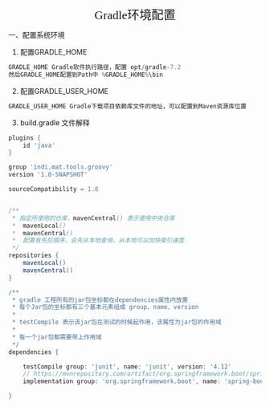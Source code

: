 

<center><font size=5 face="黑体">Gradle环境配置</font></center>

一、配置系统环境

1. 配置GRADLE_HOME

```groovy
GRADLE_HOME Gradle软件执行路径，配置 opt/gradle-7.2
然后GRADLE_HOME配置到Path中 %GRADLE_HOME%\bin
```

2. 配置GRADLE_USER_HOME

```groovy
GRADLE_USER_HOME Gradle下载项目依赖库文件的地址，可以配置到Maven资源库位置
```

3. build.gradle 文件解释

```groovy
plugins {
    id 'java'
}

group 'indi.mat.tools.groovy'
version '1.0-SNAPSHOT'

sourceCompatibility = 1.8


/**
 * 指定所使用的仓库，mavenCentral() 表示使用中央仓库
 *  mavenLocal()
 *  mavenCentral()
 *  配置有先后顺序，会先从本地查询，从本地可以加快索引速度
 */
repositories {
    mavenLocal()
    mavenCentral()
}

/**
 * gradle 工程所有的jar包坐标都在dependencies属性内放置
 * 每个Jar包的坐标都有三个基本元素组成 group、name、version
 *
 * testCompile 表示该jar包在测试的时候起作用，该属性为jar包的作用域
 *
 * 每一个jar包都需要带上作用域
 */
dependencies {

    testCompile group: 'junit', name: 'junit', version: '4.12'
    // https://mvnrepository.com/artifact/org.springframework.boot/spring-boot-starter-web
    implementation group: 'org.springframework.boot', name: 'spring-boot-starter-web', version: '2.5.3'

}

```

